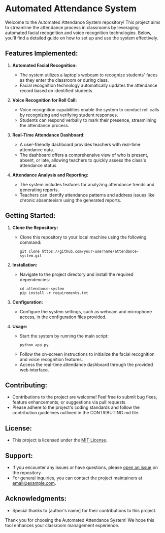 # Automated Attendance System

Welcome to the Automated Attendance System repository! This project aims to streamline the attendance process in classrooms by leveraging automated facial recognition and voice recognition technologies. Below, you'll find a detailed guide on how to set up and use the system effectively.

## Features Implemented:

1. **Automated Facial Recognition:**
   - The system utilizes a laptop's webcam to recognize students' faces as they enter the classroom or during class.
   - Facial recognition technology automatically updates the attendance record based on identified students.

2. **Voice Recognition for Roll Call:**
   - Voice recognition capabilities enable the system to conduct roll calls by recognizing and verifying student responses.
   - Students can respond verbally to mark their presence, streamlining the attendance process.

3. **Real-Time Attendance Dashboard:**
   - A user-friendly dashboard provides teachers with real-time attendance data.
   - The dashboard offers a comprehensive view of who is present, absent, or late, allowing teachers to quickly assess the class's attendance status.

4. **Attendance Analysis and Reporting:**
   - The system includes features for analyzing attendance trends and generating reports.
   - Teachers can identify attendance patterns and address issues like chronic absenteeism using the generated reports.

## Getting Started:

1. **Clone the Repository:**
   - Clone this repository to your local machine using the following command:
     ```
     git clone https://github.com/your-username/attendance-system.git
     ```

2. **Installation:**
   - Navigate to the project directory and install the required dependencies:
     ```
     cd attendance-system
     pip install -r requirements.txt
     ```

3. **Configuration:**
   - Configure the system settings, such as webcam and microphone access, in the configuration files provided.

4. **Usage:**
   - Start the system by running the main script:
     ```
     python app.py
     ```
   - Follow the on-screen instructions to initialize the facial recognition and voice recognition features.
   - Access the real-time attendance dashboard through the provided web interface.

## Contributing:
   - Contributions to the project are welcome! Feel free to submit bug fixes, feature enhancements, or suggestions via pull requests.
   - Please adhere to the project's coding standards and follow the contribution guidelines outlined in the CONTRIBUTING.md file.

## License:
   - This project is licensed under the [MIT License](LICENSE).

## Support:
   - If you encounter any issues or have questions, please [open an issue](https://github.com/your-username/attendance-system/issues) on the repository.
   - For general inquiries, you can contact the project maintainers at [email@example.com](mailto:email@example.com).

## Acknowledgments:
   - Special thanks to [author's name] for their contributions to this project.

Thank you for choosing the Automated Attendance System! We hope this tool enhances your classroom management experience.

